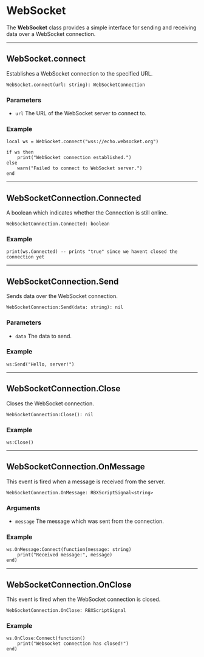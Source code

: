 # WebSocket

The **WebSocket** class provides a simple interface for sending and receiving data over a WebSocket connection.

---

## WebSocket.connect

Establishes a WebSocket connection to the specified URL.

```luau
WebSocket.connect(url: string): WebSocketConnection
```

### Parameters

- `url` The URL of the WebSocket server to connect to.

### Example

```luau
local ws = WebSocket.connect("wss://echo.websocket.org")

if ws then
    print("WebSocket connection established.")
else
    warn("Failed to connect to WebSocket server.")
end
```

---

## WebSocketConnection.Connected

A boolean which indicates whether the Connection is still online.

```luau
WebSocketConnection.Connected: boolean
```

### Example

```luau
print(ws.Connected) -- prints "true" since we havent closed the connection yet
```

---

## WebSocketConnection.Send

Sends data over the WebSocket connection.

```luau
WebSocketConnection:Send(data: string): nil
```

### Parameters

- `data` The data to send.

### Example

```luau
ws:Send("Hello, server!")
```

---

## WebSocketConnection.Close

Closes the WebSocket connection.

```luau
WebSocketConnection:Close(): nil
```

### Example

```luau
ws:Close()
```

---

## WebSocketConnection.OnMessage

This event is fired when a message is received from the server.

```luau
WebSocketConnection.OnMessage: RBXScriptSignal<string>
```

### Arguments

- `message` The message which was sent from the connection.

### Example

```luau
ws.OnMessage:Connect(function(message: string)
    print("Received message:", message)
end)
```

---

## WebSocketConnection.OnClose

This event is fired when the WebSocket connection is closed.

```luau
WebSocketConnection.OnClose: RBXScriptSignal
```

### Example

```luau
ws.OnClose:Connect(function()
    print("Websocket connection has closed!")
end)
```
